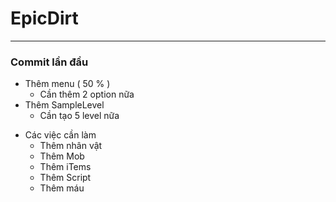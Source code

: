 # EpicDirt
-----------
### Commit lần đầu
- Thêm menu ( 50 % )
  - Cần thêm 2 option nữa
- Thêm SampleLevel
  - Cần tạo 5 level nữa
+ Các việc cần làm
  - Thêm nhân vật
  - Thêm Mob
  - Thêm iTems
  - Thêm Script
  - Thêm máu
